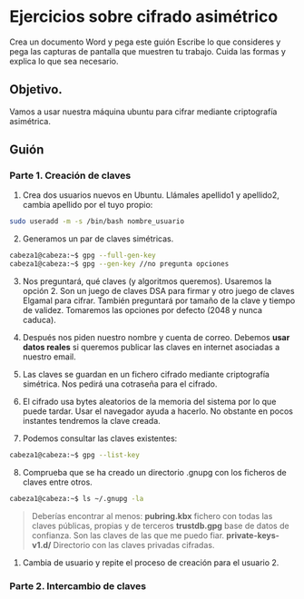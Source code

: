# Ejercicios sobre cifrado asimétrico

Crea un documento Word y pega este guión
Escribe lo que consideres y pega las capturas de pantalla que muestren tu trabajo. Cuida las formas y explica lo que sea necesario.

## Objetivo.

Vamos a usar nuestra máquina ubuntu para cifrar mediante criptografía asimétrica. 

## Guión

### Parte 1. Creación de claves

1. Crea dos usuarios nuevos en Ubuntu. Llámales apellido1 y apellido2, cambia apellido por el tuyo propio:

```bash
sudo useradd -m -s /bin/bash nombre_usuario
```

2. Generamos un par de claves simétricas.

```bash
cabeza1@cabeza:~$ gpg --full-gen-key 
cabeza1@cabeza:~$ gpg --gen-key //no pregunta opciones
```

3. Nos preguntará, qué claves (y algoritmos queremos). Usaremos la opción 2. Son un juego de claves DSA para firmar y otro juego de claves Elgamal para cifrar. También preguntará por tamaño de la clave y tiempo de  validez. Tomaremos las opciones por defecto (2048 y nunca caduca).

4. Después nos piden nuestro nombre y cuenta de correo. Debemos **usar datos reales** si queremos publicar las claves en internet asociadas a nuestro email.

5. Las claves se guardan en un fichero cifrado mediante criptografía simétrica. Nos pedirá una cotraseña para el cifrado.
6. El cifrado usa bytes aleatorios de la memoria del sistema por lo que puede tardar. Usar el navegador ayuda a hacerlo. No obstante en pocos instantes tendremos la clave creada.
7. Podemos consultar las claves existentes:

```bash
cabeza1@cabeza:~$ gpg --list-key 
```

8. Comprueba que se ha creado un directorio .gnupg con los ficheros de claves entre otros.

```bash
cabeza1@cabeza:~$ ls ~/.gnupg -la
```

> Deberías encontrar al menos:
> **pubring.kbx** fichero con todas las claves públicas, propias y de terceros
> **trustdb.gpg** base de datos de confianza. Son las claves de las que me puedo fiar.
> **private-keys-v1.d/** Directorio con las claves privadas cifradas.

1.  Cambia de usuario y repite el proceso de creación para el usuario 2.

### Parte 2. Intercambio de claves